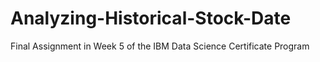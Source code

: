# Analyzing-Historical-Stock-Date
Final Assignment in Week 5 of the IBM Data Science Certificate Program 
